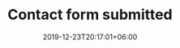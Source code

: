 ---
title         : "Contact form submitted"
date          : 2019-12-23T20:17:01+06:00
heading       : "Thank you - I will contact you soon"
form_heading  : "LOOKING FORWARD TO IT!"
type          : "about"
---